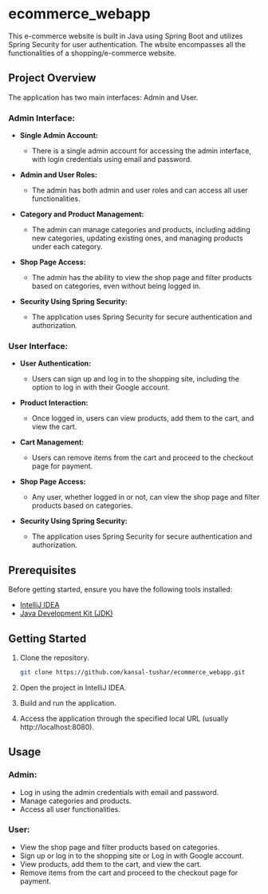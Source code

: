 # ecommerce_webapp
This e-commerce website is built in Java using Spring Boot and utilizes Spring Security for user authentication. The wbsite encompasses all the functionalities of a shopping/e-commerce website.

## Project Overview

The application has two main interfaces: Admin and User.

### Admin Interface:

- **Single Admin Account:**
  - There is a single admin account for accessing the admin interface, with login credentials using email and password.

- **Admin and User Roles:**
  - The admin has both admin and user roles and can access all user functionalities.

- **Category and Product Management:**
  - The admin can manage categories and products, including adding new categories, updating existing ones, and managing products under each category.

- **Shop Page Access:**
  - The admin has the ability to view the shop page and filter products based on categories, even without being logged in.

- **Security Using Spring Security:**
  - The application uses Spring Security for secure authentication and authorization.

### User Interface:

- **User Authentication:**
  - Users can sign up and log in to the shopping site, including the option to log in with their Google account.
  
- **Product Interaction:**
  - Once logged in, users can view products, add them to the cart, and view the cart.

- **Cart Management:**
  - Users can remove items from the cart and proceed to the checkout page for payment.

- **Shop Page Access:**
  - Any user, whether logged in or not, can view the shop page and filter products based on categories.

- **Security Using Spring Security:**
  - The application uses Spring Security for secure authentication and authorization.

## Prerequisites

Before getting started, ensure you have the following tools installed:

- [IntelliJ IDEA](https://www.jetbrains.com/idea/downloads/)
- [Java Development Kit (JDK)](https://www.oracle.com/java/technologies/downloads/)

## Getting Started

1. Clone the repository.

   ```bash
   git clone https://github.com/kansal-tushar/ecommerce_webapp.git
2. Open the project in IntelliJ IDEA.
3. Build and run the application.
4. Access the application through the specified local URL (usually http://localhost:8080).

## Usage

### Admin:

- Log in using the admin credentials with email and password.
- Manage categories and products.
- Access all user functionalities.
  
### User:

- View the shop page and filter products based on categories.
- Sign up or log in to the shopping site or Log in with Google account.
- View products, add them to the cart, and view the cart.
- Remove items from the cart and proceed to the checkout page for payment.
